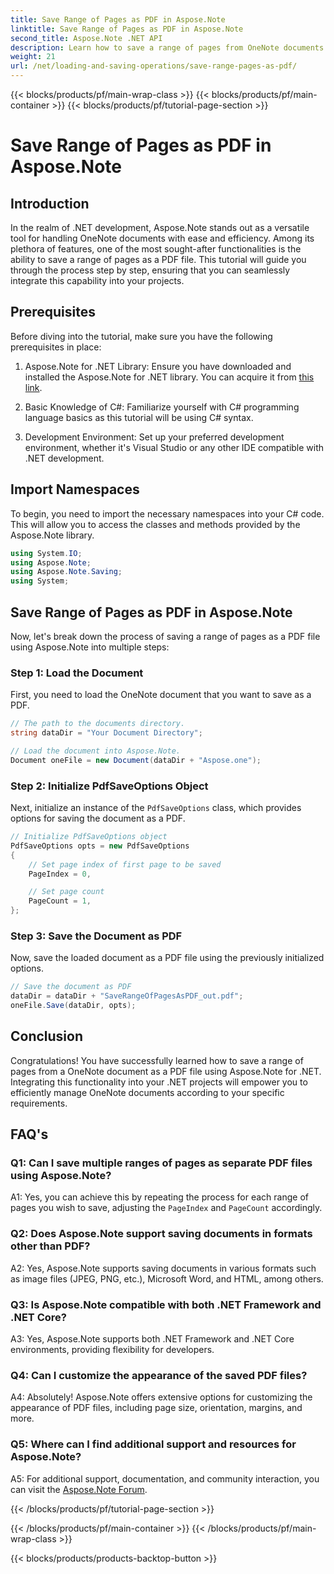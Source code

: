 ```yaml
---
title: Save Range of Pages as PDF in Aspose.Note
linktitle: Save Range of Pages as PDF in Aspose.Note
second_title: Aspose.Note .NET API
description: Learn how to save a range of pages from OneNote documents as PDF files using Aspose.Note for .NET. Step-by-step tutorial included.
weight: 21
url: /net/loading-and-saving-operations/save-range-pages-as-pdf/
---
```


{{< blocks/products/pf/main-wrap-class >}}
{{< blocks/products/pf/main-container >}}
{{< blocks/products/pf/tutorial-page-section >}}

# Save Range of Pages as PDF in Aspose.Note

## Introduction

In the realm of .NET development, Aspose.Note stands out as a versatile tool for handling OneNote documents with ease and efficiency. Among its plethora of features, one of the most sought-after functionalities is the ability to save a range of pages as a PDF file. This tutorial will guide you through the process step by step, ensuring that you can seamlessly integrate this capability into your projects.

## Prerequisites

Before diving into the tutorial, make sure you have the following prerequisites in place:

1. Aspose.Note for .NET Library: Ensure you have downloaded and installed the Aspose.Note for .NET library. You can acquire it from [this link](https://releases.aspose.com/note/net/).
   
2. Basic Knowledge of C#: Familiarize yourself with C# programming language basics as this tutorial will be using C# syntax.
   
3. Development Environment: Set up your preferred development environment, whether it's Visual Studio or any other IDE compatible with .NET development.

## Import Namespaces

To begin, you need to import the necessary namespaces into your C# code. This will allow you to access the classes and methods provided by the Aspose.Note library.

```csharp
using System.IO;
using Aspose.Note;
using Aspose.Note.Saving;
using System;
```

## Save Range of Pages as PDF in Aspose.Note

Now, let's break down the process of saving a range of pages as a PDF file using Aspose.Note into multiple steps:

### Step 1: Load the Document

First, you need to load the OneNote document that you want to save as a PDF.

```csharp
// The path to the documents directory.
string dataDir = "Your Document Directory";

// Load the document into Aspose.Note.
Document oneFile = new Document(dataDir + "Aspose.one");
```

### Step 2: Initialize PdfSaveOptions Object

Next, initialize an instance of the `PdfSaveOptions` class, which provides options for saving the document as a PDF.

```csharp
// Initialize PdfSaveOptions object
PdfSaveOptions opts = new PdfSaveOptions
{
    // Set page index of first page to be saved
    PageIndex = 0,

    // Set page count
    PageCount = 1,
};
```

### Step 3: Save the Document as PDF

Now, save the loaded document as a PDF file using the previously initialized options.

```csharp
// Save the document as PDF
dataDir = dataDir + "SaveRangeOfPagesAsPDF_out.pdf";
oneFile.Save(dataDir, opts);
```

## Conclusion

Congratulations! You have successfully learned how to save a range of pages from a OneNote document as a PDF file using Aspose.Note for .NET. Integrating this functionality into your .NET projects will empower you to efficiently manage OneNote documents according to your specific requirements.

## FAQ's

### Q1: Can I save multiple ranges of pages as separate PDF files using Aspose.Note?

A1: Yes, you can achieve this by repeating the process for each range of pages you wish to save, adjusting the `PageIndex` and `PageCount` accordingly.
   
### Q2: Does Aspose.Note support saving documents in formats other than PDF?

A2: Yes, Aspose.Note supports saving documents in various formats such as image files (JPEG, PNG, etc.), Microsoft Word, and HTML, among others.
   
### Q3: Is Aspose.Note compatible with both .NET Framework and .NET Core?

A3: Yes, Aspose.Note supports both .NET Framework and .NET Core environments, providing flexibility for developers.
   
### Q4: Can I customize the appearance of the saved PDF files?

A4: Absolutely! Aspose.Note offers extensive options for customizing the appearance of PDF files, including page size, orientation, margins, and more.
   
### Q5: Where can I find additional support and resources for Aspose.Note?

A5: For additional support, documentation, and community interaction, you can visit the [Aspose.Note Forum](https://forum.aspose.com/c/note/28).

{{< /blocks/products/pf/tutorial-page-section >}}

{{< /blocks/products/pf/main-container >}}
{{< /blocks/products/pf/main-wrap-class >}}

{{< blocks/products/products-backtop-button >}}
